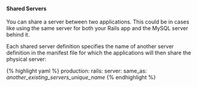 <!-- usedin: [ _legacy_docker/deployment/building-a-manifest-file.md, _maestro/Deployment/building-a-manifest-file.md, _node/deployment/building-a-manifest-file.md, _rails/deployment/building-a-manifest-file.md, _skycap/deployment/building-a-manifest-file.md] -->


#### Shared Servers

You can share a server between two applications. This could be in cases like using the same server for both your Rails app and the MySQL server behind it.

Each shared server definition specifies the name of another server definition in the manifest file for which the applications will then share the physical server:

{% highlight yaml %}
production:
    rails:
        server:
            same_as: *another_existing_servers_unique_name*
{% endhighlight %}

